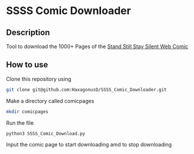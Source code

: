 # SSSS Comic Downloader

## Description

Tool to download the 1000+ Pages of the [Stand Still Stay Silent Web Comic](http://www.sssscomic.com)

## How to use

Clone this repository using

```bash
git clone git@github.com:HaxagonusD/SSSS_Comic_Downloader.git
```

Make a directory called comicpages

```bash
mkdir comicpages
```

Run the file

```python
python3 SSSS_Comic_Download.py
```

Input the comic page to start downloading amd to stop downloading
